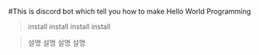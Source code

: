 #This is discord bot which tell you how to make Hello World Programming


>install
>install
>install
>install

>설명
>설명
>설명
>설명
